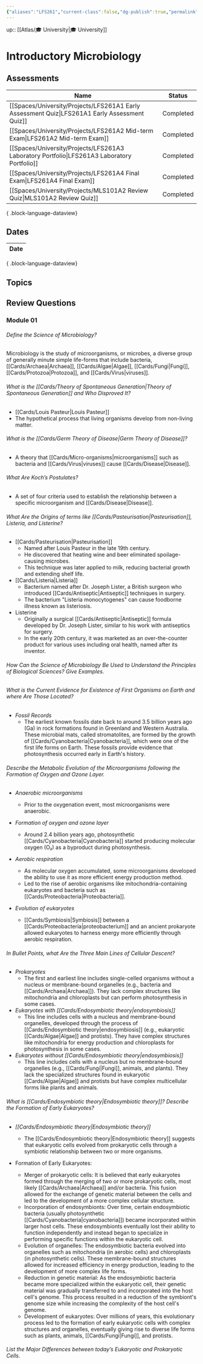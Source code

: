 ```yaml
---
{"aliases":"LFS261","current-class":false,"dg-publish":true,"permalink":"/spaces/university/classes/introductory-microbiology/","dgPassFrontmatter":true}
---
```



up:: [[Atlas/🎓 University\|🎓 University]]

# Introductory Microbiology

## Assessments

| Name                                                                                             | Status    |
| ------------------------------------------------------------------------------------------------ | --------- |
| [[Spaces/University/Projects/LFS261A1 Early Assessment Quiz\|LFS261A1 Early Assessment Quiz]] | Completed |
| [[Spaces/University/Projects/LFS261A2 Mid-term Exam\|LFS261A2 Mid-term Exam]]                 | Completed |
| [[Spaces/University/Projects/LFS261A3 Laboratory Portfolio\|LFS261A3 Laboratory Portfolio]]   | Completed |
| [[Spaces/University/Projects/LFS261A4 Final Exam\|LFS261A4 Final Exam]]                       | Completed |
| [[Spaces/University/Projects/MLS101A2 Review Quiz\|MLS101A2 Review Quiz]]                     | Completed |

{ .block-language-dataview}

## Dates

| Date |
| ---- |

{ .block-language-dataview}

## Topics

## Review Questions

### Module 01

###### Define the Science of Microbiology?

Microbiology is the study of microorganisms, or microbes, a diverse group of generally minute simple life-forms that include bacteria, [[Cards/Archaea\|Archaea]], [[Cards/Algae\|Algae]], [[Cards/Fungi\|Fungi]], [[Cards/Protozoa\|Protozoa]], and [[Cards/Virus\|viruses]].

###### What is the [[Cards/Theory of Spontaneous Generation\|Theory of Spontaneous Generation]] and Who Disproved It?

- [[Cards/Louis Pasteur\|Louis Pasteur]]
- The hypothetical process that living organisms develop from non-living matter.

###### What is the [[Cards/Germ Theory of Disease\|Germ Theory of Disease]]?

- A theory that [[Cards/Micro-organisms\|microorganisms]] such as bacteria and [[Cards/Virus\|viruses]] cause [[Cards/Disease\|Disease]].

###### What Are Koch’s Postulates?

- A set of four criteria used to establish the relationship between a specific microorganism and [[Cards/Disease\|Disease]].

###### What Are the Origins of terms like [[Cards/Pasteurisation\|Pasteurisation]], Listeria, and Listerine?

- [[Cards/Pasteurisation\|Pasteurisation]]
	- Named after Louis Pasteur in the late 19th century. 
	- He discovered that heating wine and beer eliminated spoilage-causing microbes. 
	- This technique was later applied to milk, reducing bacterial growth and extending shelf life.
- [[Cards/Listeria\|Listeria]]
	- Bacterium named after Dr. Joseph Lister, a British surgeon who introduced [[Cards/Antiseptic\|Antiseptic]] techniques in surgery. 
	- The bacterium "Listeria monocytogenes" can cause foodborne illness known as listeriosis. 
- Listerine
	- Originally a surgical [[Cards/Antiseptic\|Antiseptic]] formula developed by Dr. Joseph Lister, similar to his work with antiseptics for surgery. 
	- In the early 20th century, it was marketed as an over-the-counter product for various uses including oral health, named after its inventor.

###### How Can the Science of Microbiology Be Used to Understand the Principles of Biological Sciences? Give Examples.

###### What is the Current Evidence for Existence of First Organisms on Earth and where Are Those Located?

- *Fossil Records*
	- The earliest known fossils date back to around 3.5 billion years ago (Ga) in rock formations found in Greenland and Western Australia. These microbial mats, called stromatolites, are formed by the growth of [[Cards/Cyanobacteria\|Cyanobacteria]], which were one of the first life forms on Earth. These fossils provide evidence that photosynthesis occurred early in Earth's history.

###### Describe the Metabolic Evolution of the Microorganisms following the Formation of Oxygen and Ozone Layer.

- *Anaerobic microorganisms* 
	- Prior to the oxygenation event, most microorganisms were anaerobic.

- *Formation of oxygen and ozone layer*
	- Around 2.4 billion years ago, photosynthetic [[Cards/Cyanobacteria\|Cyanobacteria]] started producing molecular oxygen (O₂) as a byproduct during photosynthesis. 

- *Aerobic respiration*
	- As molecular oxygen accumulated, some microorganisms developed the ability to use it as more efficient energy production method. 
	- Led to the rise of aerobic organisms like mitochondria-containing eukaryotes and bacteria such as [[Cards/Proteobacteria\|Proteobacteria]].

- *Evolution of eukaryotes*
	- [[Cards/Symbiosis\|Symbiosis]] between a [[Cards/Proteobacteria\|proteobacterium]] and an ancient prokaryote allowed eukaryotes to harness energy more efficiently through aerobic respiration.

###### In Bullet Points, what Are the Three Main Lines of Cellular Descent?

- *Prokaryotes*
	- The first and earliest line includes single-celled organisms without a nucleus or membrane-bound organelles (e.g., bacteria and [[Cards/Archaea\|Archaea]]). They lack complex structures like mitochondria and chloroplasts but can perform photosynthesis in some cases.
- *Eukaryotes with [[Cards/Endosymbiotic theory\|endosymbiosis]]*
	- This line includes cells with a nucleus and membrane-bound organelles, developed through the process of [[Cards/Endosymbiotic theory\|endosymbiosis]] (e.g., eukaryotic [[Cards/Algae\|Algae]] and protists). They have complex structures like mitochondria for energy production and chloroplasts for photosynthesis in some cases.
- *Eukaryotes without [[Cards/Endosymbiotic theory\|endosymbiosis]]*
	- This line includes cells with a nucleus but no membrane-bound organelles (e.g., [[Cards/Fungi\|Fungi]], animals, and plants). They lack the specialized structures found in eukaryotic [[Cards/Algae\|Algae]] and protists but have complex multicellular forms like plants and animals.

###### What is [[Cards/Endosymbiotic theory\|Endosymbiotic theory]]? Describe the Formation of Early Eukaryotes?

- *[[Cards/Endosymbiotic theory\|Endosymbiotic theory]]*
	- The [[Cards/Endosymbiotic theory\|Endosymbiotic theory]] suggests that eukaryotic cells evolved from prokaryotic cells through a symbiotic relationship between two or more organisms. 

- Formation of Early Eukaryotes:
  * Merger of prokaryotic cells: It is believed that early eukaryotes formed through the merging of two or more prokaryotic cells, most likely [[Cards/Archaea\|Archaea]] and/or bacteria. This fusion allowed for the exchange of genetic material between the cells and led to the development of a more complex cellular structure.
  * Incorporation of endosymbionts: Over time, certain endosymbiotic bacteria (usually photosynthetic [[Cards/Cyanobacteria\|cyanobacteria]]) became incorporated within larger host cells. These endosymbionts eventually lost their ability to function independently and instead began to specialize in performing specific functions within the eukaryotic cell.
  * Evolution of organelles: The endosymbiotic bacteria evolved into organelles such as mitochondria (in aerobic cells) and chloroplasts (in photosynthetic cells). These membrane-bound structures allowed for increased efficiency in energy production, leading to the development of more complex life forms.
  * Reduction in genetic material: As the endosymbiotic bacteria became more specialized within the eukaryotic cell, their genetic material was gradually transferred to and incorporated into the host cell's genome. This process resulted in a reduction of the symbiont's genome size while increasing the complexity of the host cell's genome.
  * Development of eukaryotes: Over millions of years, this evolutionary process led to the formation of early eukaryotic cells with complex structures and organelles, eventually giving rise to diverse life forms such as plants, animals, [[Cards/Fungi\|Fungi]], and protists.

###### List the Major Differences between today’s Eukaryotic and Prokaryotic Cells.